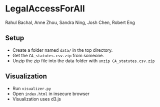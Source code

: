 # LegalAccessForAll

Rahul Bachal, Anne Zhou, Sandra Ning, Josh Chen, Robert Eng

## Setup
 * Create a folder named `data/` in the top directory.
 * Get the `CA_statutes.csv.zip` from someone.
 * Unzip the zip file into the data folder with `unzip CA_statutes.csv.zip`

## Visualization
 * Run `visualizer.py`
 * Open `index.html` in insecure browser
 * Visualization uses d3.js
